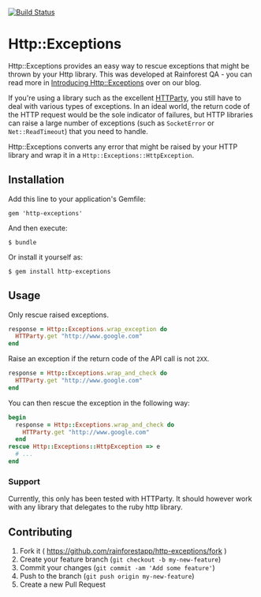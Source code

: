 [![Build Status](https://travis-ci.org/rainforestapp/http-exceptions.png?branch=master)](https://travis-ci.org/rainforestapp/http-exceptions)

# Http::Exceptions

Http::Exceptions provides an easy way to rescue exceptions that might be thrown by your Http library. This was developed at Rainforest QA - you can read more in [Introducing Http::Exceptions](https://www.rainforestqa.com/blog/2014-08-15-introducing-http-exceptions/) over on our blog.

If you're using a library such as the excellent [HTTParty](https://github.com/jnunemaker/httparty), you still have to deal with various types of exceptions. In an ideal world, the return code of the HTTP request would be the sole indicator of failures, but HTTP libraries can raise a large number of exceptions (such as `SocketError` or `Net::ReadTimeout`) that you need to handle.

Http::Exceptions converts any error that might be raised by your HTTP library and wrap it in a `Http::Exceptions::HttpException`.

## Installation

Add this line to your application's Gemfile:

    gem 'http-exceptions'

And then execute:

    $ bundle

Or install it yourself as:

    $ gem install http-exceptions

## Usage

Only rescue raised exceptions.

```ruby
response = Http::Exceptions.wrap_exception do
  HTTParty.get "http://www.google.com"
end
```

Raise an exception if the return code of the API call is not `2XX`.

```ruby
response = Http::Exceptions.wrap_and_check do
  HTTParty.get "http://www.google.com"
end
```

You can then rescue the exception in the following way:

```ruby
begin
  response = Http::Exceptions.wrap_and_check do
    HTTParty.get "http://www.google.com"
  end
rescue Http::Exceptions::HttpException => e
  # ...
end
```

### Support

Currently, this only has been tested with HTTParty. It should however work with any library that delegates to the ruby http library.

## Contributing

1. Fork it ( https://github.com/rainforestapp/http-exceptions/fork )
2. Create your feature branch (`git checkout -b my-new-feature`)
3. Commit your changes (`git commit -am 'Add some feature'`)
4. Push to the branch (`git push origin my-new-feature`)
5. Create a new Pull Request
